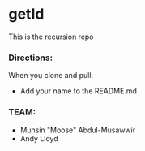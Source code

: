 # getId

This is the recursion repo

### Directions:

When you clone and pull:
- Add your name to the README.md

### TEAM:
- Muhsin "Moose" Abdul-Musawwir
- Andy Lloyd
